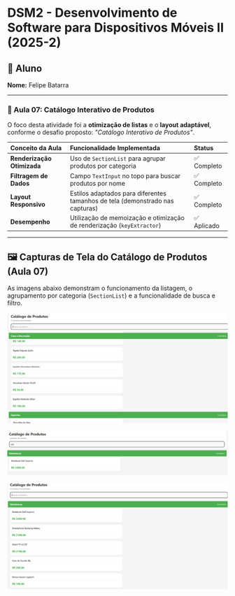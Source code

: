 # DSM2 - Desenvolvimento de Software para Dispositivos Móveis II (2025-2)

## 👤 Aluno
**Nome:** Felipe Batarra

---

### 📱 Aula 07: Catálogo Interativo de Produtos

O foco desta atividade foi a **otimização de listas** e o **layout adaptável**, conforme o desafio proposto: *"Catálogo Interativo de Produtos"*.

| Conceito da Aula | Funcionalidade Implementada | Status |
| :--- | :--- | :--- |
| **Renderização Otimizada** | Uso de `SectionList` para agrupar produtos por categoria | ✅ Completo |
| **Filtragem de Dados** | Campo `TextInput` no topo para buscar produtos por nome | ✅ Completo |
| **Layout Responsivo** | Estilos adaptados para diferentes tamanhos de tela (demonstrado nas capturas) | ✅ Completo |
| **Desempenho** | Utilização de memoização e otimização de renderização (`keyExtractor`) | ✅ Aplicado |

---

## 🖼️ Capturas de Tela do Catálogo de Produtos (Aula 07)

As imagens abaixo demonstram o funcionamento da listagem, o agrupamento por categoria (`SectionList`) e a funcionalidade de busca e filtro.

![📸 Captura de tela do catálogo completo](../Aula07/printsAPP/cap3.png)

![🔍 Captura de tela do catálogo com filtro aplicado](../Aula07/printsAPP/cap1.png)

![💡 Captura de tela detalhada da seção Eletrônicos](../Aula07/printsAPP/cap2.png)
